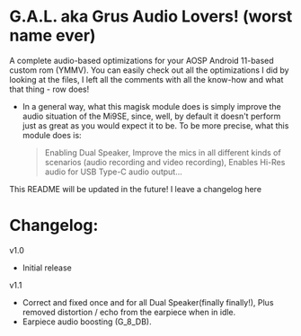 # G.A.L. aka Grus Audio Lovers! (worst name ever)

A complete audio-based optimizations for your AOSP Android 11-based custom rom (YMMV).
You can easily check out all the optimizations I did by looking at the files, I left all the comments with all the know-how and what that thing - row does!

- In a general way, what this magisk module does is simply improve the audio situation of the Mi9SE, since, well, by default it doesn't perform just as great as you would expect it to be. To be more precise, what this module does is:
	> Enabling Dual Speaker, 
	> Improve the mics in all different kinds of scenarios (audio recording and video recording), 
	> Enables Hi-Res audio for USB Type-C audio output...

This README will be updated in the future! I leave a changelog here

# Changelog:
v1.0
- Initial release

v1.1
-  Correct and fixed once and for all Dual Speaker(finally finally!), Plus removed distortion / echo from the earpiece when in idle.
-  Earpiece audio boosting (G_8_DB).
